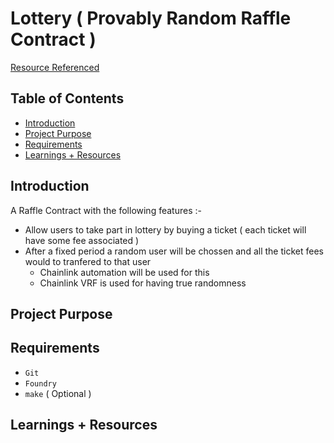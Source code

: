 # Lottery ( Provably Random Raffle Contract )

[Resource Referenced](https://www.youtube.com/playlist?list=PL4Rj_WH6yLgWe7TxankiqkrkVKXIwOP42)

## Table of Contents

- [Introduction](#introduction)
- [Project Purpose](#project-purpose)
- [Requirements](#requirements)
- [Learnings + Resources](#learnings--resources)

## Introduction

A Raffle Contract with the following features :-

- Allow users to take part in lottery by buying a ticket ( each ticket will have some fee associated )
- After a fixed period a random user will be chossen and all the ticket fees would to tranfered to that user
  - Chainlink automation will be used for this
  - Chainlink VRF is used for having true randomness

## Project Purpose

## Requirements

- `Git`
- `Foundry`
- `make` ( Optional )

## Learnings + Resources
